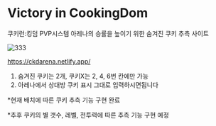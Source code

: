 # Victory in CookingDom
쿠키런:킹덤 PVP시스템 아레나의 승률을 높이기 위한 숨겨진 쿠키 추측 사이트


![333](https://user-images.githubusercontent.com/81530929/125492571-0548af92-3644-4d12-9cbc-4251bed359ff.PNG)







https://ckdarena.netlify.app/



1. 숨겨진 쿠키는 2개, 쿠키X는 2, 4, 6번 칸에만 가능
2. 아레나에서 상대방 쿠키 표시 그대로 입력하시면됩니다

*현재 배치에 따른 쿠키 추측 기능 구현 완료

*추후 쿠키의 별 갯수, 레벨, 전투력에 따른 추측 기능 구현 예정
